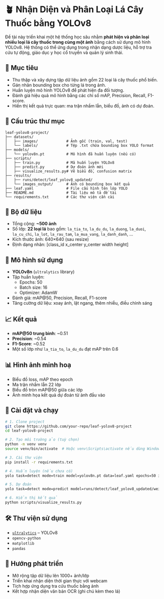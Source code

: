 # 🪴 Nhận Diện và Phân Loại Lá Cây Thuốc bằng YOLOv8

Đề tài này triển khai một hệ thống học sâu nhằm **phát hiện và phân loại nhiều loại lá cây thuốc trong cùng một ảnh** bằng cách sử dụng mô hình YOLOv8. Hệ thống có thể ứng dụng trong nhận dạng dược liệu, hỗ trợ tra cứu tự động, giáo dục y học cổ truyền và quản lý sinh thái.

## 📌 Mục tiêu

- Thu thập và xây dựng tập dữ liệu ảnh gồm 22 loại lá cây thuốc phổ biến.
- Gán nhãn bounding box cho từng lá trong ảnh.
- Huấn luyện mô hình YOLOv8 để phát hiện đa đối tượng.
- Đánh giá hiệu quả mô hình bằng các chỉ số mAP, Precision, Recall, F1-score.
- Hiển thị kết quả trực quan: ma trận nhầm lẫn, biểu đồ, ảnh có dự đoán.

## 📁 Cấu trúc thư mục

```
leaf-yolov8-project/
├── datasets/
│   ├── images/             # Ảnh gốc (train, val, test)
│   └── labels/             # Tệp .txt chứa bounding box YOLO format
├── models/
│   └── yolov8n.pt          # Mô hình đã huấn luyện (nếu có)
├── scripts/
│   ├── train.py            # Mã huấn luyện YOLOv8
│   ├── predict.py          # Dự đoán ảnh mới
│   ├── visualize_results.py# Vẽ biểu đồ, confusion matrix
├── results/
│   ├── runs/detect/leaf_yolov8_updated/
│   └── images_output/      # Ảnh có bounding box kết quả
├── leaf.yaml               # File cấu hình tên lớp YOLO
├── README.md               # Tài liệu mô tả đề tài
└── requirements.txt        # Các thư viện cần cài
```

## 🧪 Bộ dữ liệu

- Tổng cộng: **~500 ảnh**
- Số lớp: **22 loại lá** bao gồm:
  `la_tia_to`, `la_du_du`, `la_duong`, `la_duoi`, `la_cu_chi`, `la_lot`, `la_rau_tam`, `la_mua_vang`, `la_danh_danh`, ...
- Kích thước ảnh: 640×640 (sau resize)
- Định dạng nhãn: [class_id x_center y_center width height]

## 🧠 Mô hình sử dụng

- **YOLOv8n** (`ultralytics` library)
- Tập huấn luyện:
  - Epochs: 50
  - Batch size: 16
  - Optimizer: AdamW
- Đánh giá: mAP@50, Precision, Recall, F1-score
- Tăng cường dữ liệu: xoay ảnh, lật ngang, thêm nhiễu, điều chỉnh sáng

## 📈 Kết quả

- **mAP@50 trung bình**: ~0.51  
- **Precision**: ~0.54  
- **F1-Score**: ~0.52  
- Một số lớp như `la_tia_to`, `la_du_du` đạt mAP trên 0.6

## 📊 Hình ảnh minh hoạ

- Biểu đồ loss, mAP theo epoch
- Ma trận nhầm lẫn 22 lớp
- Biểu đồ tròn mAP@50 giữa các lớp
- Ảnh minh họa kết quả dự đoán từ ảnh đầu vào

## 🚀 Cài đặt và chạy

```bash
# 1. Clone project
git clone https://github.com/your-repo/leaf-yolov8-project
cd leaf-yolov8-project

# 2. Tạo môi trường ảo (tuỳ chọn)
python -m venv venv
source venv/bin/activate  # Hoặc venv\Scripts\activate nếu dùng Windows

# 3. Cài thư viện
pip install -r requirements.txt

# 4. Huấn luyện (nếu chưa có)
yolo task=detect mode=train model=yolov8n.pt data=leaf.yaml epochs=50 imgsz=640

# 5. Dự đoán
yolo task=detect mode=predict model=runs/detect/leaf_yolov8_updated/weights/best.pt source=datasets/images/test

# 6. Hiển thị kết quả
python scripts/visualize_results.py
```

## 🛠 Thư viện sử dụng

- [`ultralytics`](https://github.com/ultralytics/ultralytics) – YOLOv8
- `opencv-python`
- `matplotlib`
- `pandas`

## 📌 Hướng phát triển

- Mở rộng tập dữ liệu lên 1000+ ảnh/lớp
- Triển khai nhận diện thời gian thực với webcam
- Tích hợp ứng dụng tra cứu thuốc bằng ảnh
- Kết hợp nhận diện văn bản OCR (ghi chú kèm theo lá)

